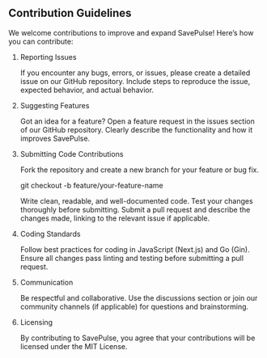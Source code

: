 ## Contribution Guidelines

We welcome contributions to improve and expand SavePulse! Here’s how you can contribute:
1. Reporting Issues

    If you encounter any bugs, errors, or issues, please create a detailed issue on our GitHub repository.
    Include steps to reproduce the issue, expected behavior, and actual behavior.

2. Suggesting Features

    Got an idea for a feature? Open a feature request in the issues section of our GitHub repository.
    Clearly describe the functionality and how it improves SavePulse.

3. Submitting Code Contributions

    Fork the repository and create a new branch for your feature or bug fix.

    git checkout -b feature/your-feature-name  

    Write clean, readable, and well-documented code.
    Test your changes thoroughly before submitting.
    Submit a pull request and describe the changes made, linking to the relevant issue if applicable.

4. Coding Standards

    Follow best practices for coding in JavaScript (Next.js) and Go (Gin).
    Ensure all changes pass linting and testing before submitting a pull request.

5. Communication

    Be respectful and collaborative.
    Use the discussions section or join our community channels (if applicable) for questions and brainstorming.

6. Licensing

    By contributing to SavePulse, you agree that your contributions will be licensed under the MIT License.

